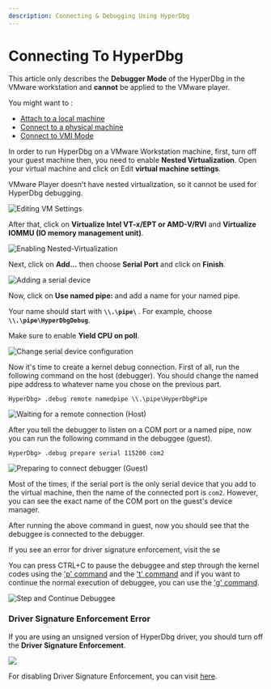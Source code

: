 ```yaml
---
description: Connecting & Debugging Using HyperDbg
---
```


# Connecting To HyperDbg

This article only describes the **Debugger Mode** of the HyperDbg in the VMware workstation and **cannot** be applied to the VMware player.

You might want to :

* [Attach to a local machine](https://docs.hyperdbg.com/getting-started/attach-to-hyperdbg/attach-to-local-machine)
* [Connect to a physical machine](https://docs.hyperdbg.com/getting-started/attach-to-hyperdbg/debug#physical-machine)
* [Connect to VMI Mode](https://docs.hyperdbg.com/getting-started/attach-to-hyperdbg/debug#connect-to-debuggee-vmi-mode)

In order to run HyperDbg on a VMware Workstation machine, first, turn off your guest machine then, you need to enable **Nested Virtualization**. Open your virtual machine and click on Edit **virtual machine settings**.

VMware Player doesn't have nested virtualization, so it cannot be used for HyperDbg debugging.

![Editing VM Settings](../../.gitbook/assets/vmware-debug1.png)

After that, click on **Virtualize Intel VT-x/EPT or AMD-V/RVI** and **Virtualize IOMMU \(IO memory management unit\)**.

![Enabling Nested-Virtualization](../../.gitbook/assets/vmware-debug2.png)

Next, click on **Add...** then choose **Serial Port** and click on **Finish**.

![Adding a serial device](../../.gitbook/assets/vmware-debug3.png)

Now, click on **Use named pipe:** and add a name for your named pipe. 

Your name should start with **`\\.\pipe\`** . For example, choose **`\\.\pipe\HyperDbgDebug`**.

Make sure to enable **Yield CPU on poll**.

![Change serial device configuration](../../.gitbook/assets/vmware-debug4.png)

Now it's time to create a kernel debug connection. First of all, run the following command on the host \(debugger\). You should change the named pipe address to whatever name you chose on the previous part.   

```text
HyperDbg> .debug remote namedpipe \\.\pipe\HyperDbgPipe
```

![Waiting for a remote connection \(Host\)](../../.gitbook/assets/wait-on-namedpipe.png)

After you tell the debugger to listen on a COM port or a named pipe, now you can run the following command in the debuggee \(guest\).

```text
HyperDbg> .debug prepare serial 115200 com2
```

![Preparing to connect debugger \(Guest\)](../../.gitbook/assets/prepare-to-connect-to-debugger.png)

Most of the times, if the serial port is the only serial device that you add to the virtual machine, then the name of the connected port is `com2`. However, you can see the exact name of the COM port on the guest's device manager.

After running the above command in guest, now you should see that the debuggee is connected to the debugger.

If you see an error for driver signature enforcement, visit the se 

You can press CTRL+C to pause the debuggee and step through the kernel codes using the ['p' command](https://docs.hyperdbg.com/commands/debugging-commands/p) and the ['t' command](https://docs.hyperdbg.com/commands/debugging-commands/t) and if you want to continue the normal execution of debuggee, you can use the ['g' command](https://docs.hyperdbg.com/commands/debugging-commands/g).

![Step and Continue Debuggee](../../.gitbook/assets/connected-to-debuggee.png)

### Driver Signature Enforcement Error

If you are using an unsigned version of HyperDbg driver, you should turn off the **Driver Signature Enforcement**.

![](../../.gitbook/assets/driver-signature-enforcement-error.png)

For disabling Driver Signature Enforcement, you can visit [here](https://docs.hyperdbg.com/getting-started/build-and-install#disable-driver-signature-enforcement).


